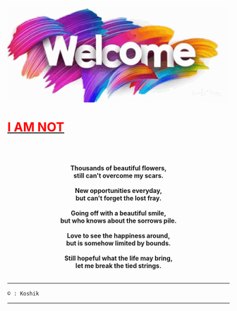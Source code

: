 <p><img align="center" src="/welcome-youre-welcome.gif"/></p>

<h1> <b> <u> <font color="red"> I AM NOT </font> </u> </b> </h1>

<p><br> 
<br>
<center><b>
Thousands of beautiful flowers,<br>
still can't overcome my scars.<br><br>
New opportunities everyday,<br>
but can't forget the lost fray.<br><br>
Going off with a beautiful smile,<br>
but who knows about the sorrows pile.<br><br>
Love to see the happiness around,<br>
but is somehow limited by bounds.<br><br>
Still hopeful what the life may bring,<br>
let me break the tied strings.<br><br>
</b></center>
</p>

___________________________________________
```
© : Koshik
```
___________________________________________
